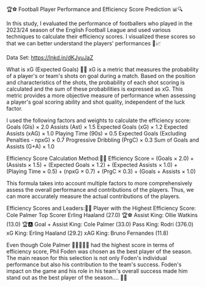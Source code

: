 🏆⚽ Football Player Performance and Efficiency Score Prediction 📊🔍

In this study, I evaluated the performance of footballers who played in the 2023/24 season of the English Football League and used various techniques to calculate their efficiency scores. I visualized these scores so that we can better understand the players' performances 🚀📈

Data Set: https://lnkd.in/dKJyuJaZ 

What is xG (Expected Goals) 🥅🔢
xG is a metric that measures the probability of a player's or team's shots on goal during a match. Based on the position and characteristics of the shots, the probability of each shot scoring is calculated and the sum of these probabilities is expressed as xG. This metric provides a more objective measure of performance when assessing a player's goal scoring ability and shot quality, independent of the luck factor.

I used the following factors and weights to calculate the efficiency score:
Goals (Gls) × 2.0
Assists (Ast) × 1.5
Expected Goals (xG) × 1.2
Expected Assists (xAG) × 1.0
Playing Time (90s) × 0.5
Expected Goals (Excluding Penalties - npxG) × 0.7
Progressive Dribbling (PrgC) × 0.3
Sum of Goals and Assists (G+A) × 1.0

Efficiency Score Calculation Method:📏💡
Efficiency Score = (Goals × 2.0) + (Assists × 1.5) + (Expected Goals × 1.2) + (Expected Assists × 1.0) + (Playing Time × 0.5) + (npxG × 0.7) + (PrgC × 0.3) + (Goals + Assists × 1.0)

This formula takes into account multiple factors to more comprehensively assess the overall performance and contributions of the players. Thus, we can more accurately measure the actual contributions of the players.

Efficiency Scores and Leaders:🏅🌟
Player with the Highest Efficiency Score: Cole Palmer 
Top Scorer Erling Haaland (27.0) 🏆⚽
Assist King: Ollie Watkins (13.0) 🏆🅰️
Goal + Assist King: Cole Palmer (33.0)
Pass King: Rodri (376.0)
xG King: Erling Haaland (29.2)
xAG King: Bruno Fernandes (11.8)

Even though Cole Palmer 🥶🥶🥶🥶🥶 had the highest score in terms of efficiency score, Phil Foden was chosen as the best player of the season. The main reason for this selection is not only Foden's individual performance but also his contribution to the team's success. Foden's impact on the game and his role in his team's overall success made him stand out as the best player of the season.... 🌟👏
